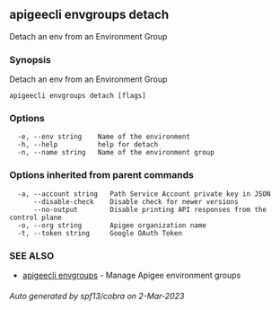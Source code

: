 ## apigeecli envgroups detach

Detach an env from an Environment Group

### Synopsis

Detach an env from an Environment Group

```
apigeecli envgroups detach [flags]
```

### Options

```
  -e, --env string    Name of the environment
  -h, --help          help for detach
  -n, --name string   Name of the environment group
```

### Options inherited from parent commands

```
  -a, --account string   Path Service Account private key in JSON
      --disable-check    Disable check for newer versions
      --no-output        Disable printing API responses from the control plane
  -o, --org string       Apigee organization name
  -t, --token string     Google OAuth Token
```

### SEE ALSO

* [apigeecli envgroups](apigeecli_envgroups.md)	 - Manage Apigee environment groups

###### Auto generated by spf13/cobra on 2-Mar-2023
